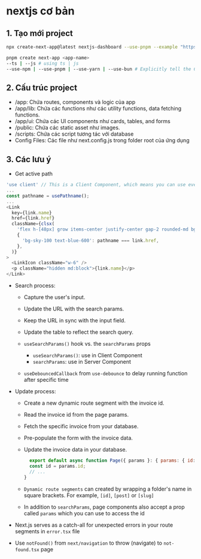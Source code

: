 # nextjs cơ bản

## 1. Tạo mới project

```sh
npx create-next-app@latest nextjs-dashboard --use-pnpm --example "https://github.com/vercel/next-learn/tree/main/dashboard/starter-example"

pnpm create next-app <app-name>
--ts | --js # using ts | js
--use-npm | --use-pnpm | --use-yarn | --use-bun # Explicitly tell the CLI to bootstrap the app using specific package manger
```

## 2. Cấu trúc project

- /app: Chứa routes, components và logic của app
- /app/lib: Chứa các functions như các utility functions, data fetching functions.
- /app/ui: Chứa các UI components như cards, tables, and forms
- /public: Chứa các static asset như images.
- /scripts: Chứa các script tương tác với database
- Config Files: Các file như next.config.js trong folder root của ứng dụng

## 3. Các lưu ý

- Get active path

```js
'use client' // This is a Client Component, which means you can use event listeners and hooks.
...
const pathname = usePathname();
...
<Link
  key={link.name}
  href={link.href}
  className={clsx(
    'flex h-[48px] grow items-center justify-center gap-2 rounded-md bg-gray-50 p-3 text-sm font-medium hover:bg-sky-100 hover:text-blue-600 md:flex-none md:justify-start md:p-2 md:px-3',
    {
      'bg-sky-100 text-blue-600': pathname === link.href,
    },
  )}
>
  <LinkIcon className="w-6" />
  <p className="hidden md:block">{link.name}</p>
</Link>
```

- Search process:

  - Capture the user's input.
  - Update the URL with the search params.
  - Keep the URL in sync with the input field.
  - Update the table to reflect the search query.

  - `useSearchParams()` hook vs. the `searchParams` props
    
    - `useSearchParams()`: use in Client Component
    - `searchParams`: use in Server Component
 
  - `useDebouncedCallback` from `use-debounce` to delay running function after specific time

- Update process:
  
  - Create a new dynamic route segment with the invoice id.
  - Read the invoice id from the page params.
  - Fetch the specific invoice from your database.
  - Pre-populate the form with the invoice data.
  - Update the invoice data in your database.
     
    ```js
      export default async function Page({ params }: { params: { id: string } }) {
      const id = params.id;
      // ...
    }
    ```
  - `Dynamic route segments` can created by wrapping a folder's name in square brackets. For example, `[id]`, `[post]` or `[slug]`
    
  - In addition to `searchParams`, page components also accept a prop called `params` which you can use to access the id
    
- Next.js serves as a catch-all for unexpected errors in your route segments in `error.tsx` file

- Use `notFound()` from `next/navigation` to throw (navigate) to `not-found.tsx` page
